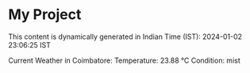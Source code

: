 # My Project

This content is dynamically generated in Indian Time (IST): 2024-01-02 23:06:25 IST


Current Weather in Coimbatore:
Temperature: 23.88 °C
Condition: mist
